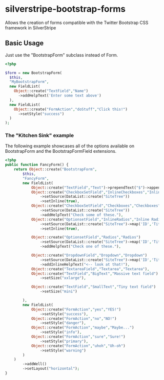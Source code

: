 silverstripe-bootstrap-forms
============================

Allows the creation of forms compatible with the Twitter Bootstrap CSS framework in SilverStripe

## Basic Usage
Just use the "BootstrapForm" subclass instead of Form.
```php
<?php

$form = new BootstrapForm(
  $this,
  "MyBootstrapForm",
  new FieldList(
    Object::create("TextField","Name")
      ->addHelpText('Enter some text above')
  ),
  new FieldList(
    Object::create("FormAction","doStuff","Click this!")
      ->setStyle("success")
  )
);
```

### The "Kitchen Sink" example
The following example showcases all of the options available on BootstrapForm and the BootstrapFormField extensions.

```php
<?php
public function FancyForm() {
	return Object::create("BootstrapForm",			
		$this,
		"FancyForm",
		new FieldList(
			Object::create("TextField","Text")->prependText("$")->appendText(".00"),
			Object::create("CheckboxSetField","InlineCheckboxes","Inline Checkboxes")
				->setSource(DataList::create("SiteTree"))
				->setInline(true),
			Object::create("CheckboxSetField","Checkboxes","Checkboxes")
				->setSource(DataList::create("SiteTree"))					
				->addHelpText("Check some of these."),
			Object::create("OptionsetField","InlineRadios","Inline Radios")
				->setSource(DataList::create("SiteTree")->map('ID','Title'))
				->setInline(true),					

			Object::create("OptionsetField","Radios","Radios")
				->setSource(DataList::create("SiteTree")->map('ID','Title'))					
				->addHelpText("Check one of these."),

			Object::create("DropdownField","Dropdown","Dropdown")
				->setSource(DataList::create("SiteTree")->map('ID','Title'))
				->addInlineHelpText("<-- look at that!"),
			Object::create("TextareaField","Textarea","Textarea"),
			Object::create("TextField","BigText","Massive text field")
				->setSize("xxlarge"),

			Object::create("TextField","SmallText","Tiny text field")
				->setSize("mini")

		),
		new FieldList(
			Object::create("FormAction","yes","YES!")
				->setStyle("success"),
			Object::create("FormAction","no","NO!")
				->setStyle("danger"),
			Object::create("FormAction","maybe","Maybe...")
				->setStyle("info"),
			Object::create("FormAction","sure","Sure!")
				->setStyle("primary"),
			Object::create("FormAction","uhoh","Uh-oh")
				->setStyle("warning")
		)
	)
		->addWell()
		->setLayout("horizontal");
}



```